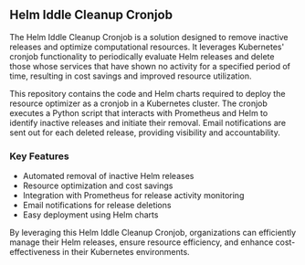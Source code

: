 ## Helm Iddle Cleanup Cronjob

The Helm Iddle Cleanup Cronjob is a solution designed to remove inactive releases and optimize computational resources. It leverages Kubernetes' cronjob functionality to periodically evaluate Helm releases and delete those whose services that have shown no activity for a specified period of time, resulting in cost savings and improved resource utilization.

This repository contains the code and Helm charts required to deploy the resource optimizer as a cronjob in a Kubernetes cluster. The cronjob executes a Python script that interacts with Prometheus and Helm to identify inactive releases and initiate their removal. Email notifications are sent out for each deleted release, providing visibility and accountability.

### Key Features

- Automated removal of inactive Helm releases
- Resource optimization and cost savings
- Integration with Prometheus for release activity monitoring
- Email notifications for release deletions
- Easy deployment using Helm charts

By leveraging this Helm Iddle Cleanup Cronjob, organizations can efficiently manage their Helm releases, ensure resource efficiency, and enhance cost-effectiveness in their Kubernetes environments.
